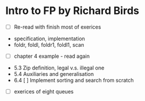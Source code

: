 # Intro to FP by Richard Birds

  - [ ] Re-read with finish most of exerices
  - specification, implementation
  - foldr, foldl, foldr1, foldl1, scan
  - [ ] chapter 4 example - read again
  - 5.3 Zip definition, legal v.s. illegal one
  - 5.4 Auxiliaries and generalisation
  - 6.4 [ ] Implement sorting and search from scratch
  - [ ] exerices of eight queues
